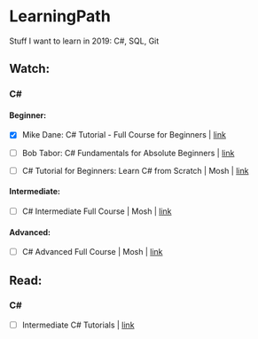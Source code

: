 # LearningPath
Stuff I want to learn in 2019: C#, SQL, Git

## Watch:

### C#

#### Beginner:

- [x] Mike Dane: C# Tutorial - Full Course for Beginners | [link](https://www.youtube.com/watch?v=GhQdlIFylQ8)

- [ ] Bob Tabor: C# Fundamentals for Absolute Beginners | [link](https://www.youtube.com/watch?v=nRjHGKaJY8M)

- [ ] C# Tutorial for Beginners: Learn C# from Scratch | Mosh | [link](https://www.youtube.com/watch?v=gfkTfcpWqAY)

#### Intermediate:

- [ ] C# Intermediate Full Course | Mosh | [link](https://www.youtube.com/watch?v=M3lqkuZQBcM)

#### Advanced:

- [ ] C# Advanced Full Course | Mosh | [link](https://www.youtube.com/watch?v=uBan98h1KE0)

## Read:

### C#

- [ ] Intermediate C# Tutorials | [link](http://rbwhitaker.wikidot.com/c-sharp-intermediate-tutorials)
